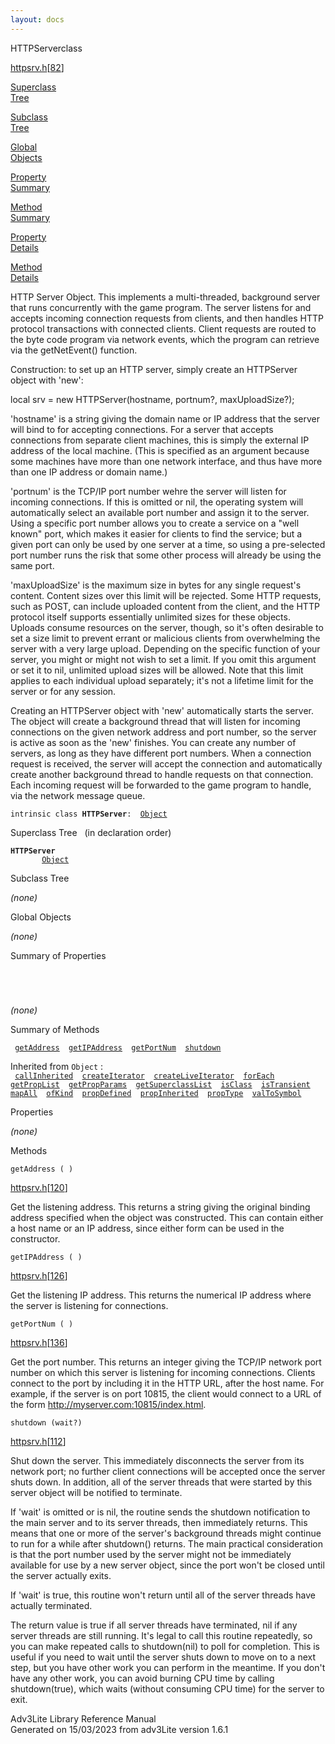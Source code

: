 ```yaml
---
layout: docs
---
```

<span class="title">HTTPServer</span><span class="type">class</span>

[httpsrv.h](../file/httpsrv.h.html)\[[82](../source/httpsrv.h.html#82)\]

[Superclass  
Tree](#_SuperClassTree_)

[Subclass  
Tree](#_SubClassTree_)

[Global  
Objects](#_ObjectSummary_)

[Property  
Summary](#_PropSummary_)

[Method  
Summary](#_MethodSummary_)

[Property  
Details](#_Properties_)

[Method  
Details](#_Methods_)

<div class="fdesc">

HTTP Server Object. This implements a multi-threaded, background server
that runs concurrently with the game program. The server listens for and
accepts incoming connection requests from clients, and then handles HTTP
protocol transactions with connected clients. Client requests are routed
to the byte code program via network events, which the program can
retrieve via the getNetEvent() function.

Construction: to set up an HTTP server, simply create an HTTPServer
object with 'new':

  
local srv = new HTTPServer(hostname, portnum?, maxUploadSize?);

'hostname' is a string giving the domain name or IP address that the
server will bind to for accepting connections. For a server that accepts
connections from separate client machines, this is simply the external
IP address of the local machine. (This is specified as an argument
because some machines have more than one network interface, and thus
have more than one IP address or domain name.)

'portnum' is the TCP/IP port number wehre the server will listen for
incoming connections. If this is omitted or nil, the operating system
will automatically select an available port number and assign it to the
server. Using a specific port number allows you to create a service on a
"well known" port, which makes it easier for clients to find the
service; but a given port can only be used by one server at a time, so
using a pre-selected port number runs the risk that some other process
will already be using the same port.

'maxUploadSize' is the maximum size in bytes for any single request's
content. Content sizes over this limit will be rejected. Some HTTP
requests, such as POST, can include uploaded content from the client,
and the HTTP protocol itself supports essentially unlimited sizes for
these objects. Uploads consume resources on the server, though, so it's
often desirable to set a size limit to prevent errant or malicious
clients from overwhelming the server with a very large upload. Depending
on the specific function of your server, you might or might not wish to
set a limit. If you omit this argument or set it to nil, unlimited
upload sizes will be allowed. Note that this limit applies to each
individual upload separately; it's not a lifetime limit for the server
or for any session.

Creating an HTTPServer object with 'new' automatically starts the
server. The object will create a background thread that will listen for
incoming connections on the given network address and port number, so
the server is active as soon as the 'new' finishes. You can create any
number of servers, as long as they have different port numbers. When a
connection request is received, the server will accept the connection
and automatically create another background thread to handle requests on
that connection. Each incoming request will be forwarded to the game
program to handle, via the network message queue.

`intrinsic class `**`HTTPServer`**` :   `[`Object`](../object/Object.html)

</div>

<span id="_SuperClassTree_"></span>

<div class="mjhd">

<span class="hdln">Superclass Tree</span>   (in declaration order)

</div>

**`HTTPServer`**  
`         `[`Object`](../object/Object.html)  
<span id="_SubClassTree_"></span>

<div class="mjhd">

<span class="hdln">Subclass Tree</span>  

</div>

*(none)* <span id="_ObjectSummary_"></span>

<div class="mjhd">

<span class="hdln">Global Objects</span>  

</div>

*(none)* <span id="_PropSummary_"></span>

<div class="mjhd">

<span class="hdln">Summary of Properties</span>  

</div>

` `

` `

*(none)* <span id="_MethodSummary_"></span>

<div class="mjhd">

<span class="hdln">Summary of Methods</span>  

</div>

` `[`getAddress`](#getAddress)`  `[`getIPAddress`](#getIPAddress)`  `[`getPortNum`](#getPortNum)`  `[`shutdown`](#shutdown)`  `

Inherited from `Object` :  
` `[`callInherited`](../object/Object.html#callInherited)`  `[`createIterator`](../object/Object.html#createIterator)`  `[`createLiveIterator`](../object/Object.html#createLiveIterator)`  `[`forEach`](../object/Object.html#forEach)`  `[`getPropList`](../object/Object.html#getPropList)`  `[`getPropParams`](../object/Object.html#getPropParams)`  `[`getSuperclassList`](../object/Object.html#getSuperclassList)`  `[`isClass`](../object/Object.html#isClass)`  `[`isTransient`](../object/Object.html#isTransient)`  `[`mapAll`](../object/Object.html#mapAll)`  `[`ofKind`](../object/Object.html#ofKind)`  `[`propDefined`](../object/Object.html#propDefined)`  `[`propInherited`](../object/Object.html#propInherited)`  `[`propType`](../object/Object.html#propType)`  `[`valToSymbol`](../object/Object.html#valToSymbol)`  `

<span id="_Properties_"></span>

<div class="mjhd">

<span class="hdln">Properties</span>  

</div>

*(none)* <span id="_Methods_"></span>

<div class="mjhd">

<span class="hdln">Methods</span>  

</div>

<span id="getAddress"></span>

`getAddress ( )`

[httpsrv.h](../file/httpsrv.h.html)\[[120](../source/httpsrv.h.html#120)\]

<div class="desc">

Get the listening address. This returns a string giving the original
binding address specified when the object was constructed. This can
contain either a host name or an IP address, since either form can be
used in the constructor.

</div>

<span id="getIPAddress"></span>

`getIPAddress ( )`

[httpsrv.h](../file/httpsrv.h.html)\[[126](../source/httpsrv.h.html#126)\]

<div class="desc">

Get the listening IP address. This returns the numerical IP address
where the server is listening for connections.

</div>

<span id="getPortNum"></span>

`getPortNum ( )`

[httpsrv.h](../file/httpsrv.h.html)\[[136](../source/httpsrv.h.html#136)\]

<div class="desc">

Get the port number. This returns an integer giving the TCP/IP network
port number on which this server is listening for incoming connections.
Clients connect to the port by including it in the HTTP URL, after the
host name. For example, if the server is on port 10815, the client would
connect to a URL of the form http://myserver.com:10815/index.html.

</div>

<span id="shutdown"></span>

`shutdown (wait?)`

[httpsrv.h](../file/httpsrv.h.html)\[[112](../source/httpsrv.h.html#112)\]

<div class="desc">

Shut down the server. This immediately disconnects the server from its
network port; no further client connections will be accepted once the
server shuts down. In addition, all of the server threads that were
started by this server object will be notified to terminate.

If 'wait' is omitted or is nil, the routine sends the shutdown
notification to the main server and to its server threads, then
immediately returns. This means that one or more of the server's
background threads might continue to run for a while after shutdown()
returns. The main practical consideration is that the port number used
by the server might not be immediately available for use by a new server
object, since the port won't be closed until the server actually exits.

If 'wait' is true, this routine won't return until all of the server
threads have actually terminated.

The return value is true if all server threads have terminated, nil if
any server threads are still running. It's legal to call this routine
repeatedly, so you can make repeated calls to shutdown(nil) to poll for
completion. This is useful if you need to wait until the server shuts
down to move on to a next step, but you have other work you can perform
in the meantime. If you don't have any other work, you can avoid burning
CPU time by calling shutdown(true), which waits (without consuming CPU
time) for the server to exit.

</div>

<div class="ftr">

Adv3Lite Library Reference Manual  
Generated on 15/03/2023 from adv3Lite version 1.6.1

</div>
